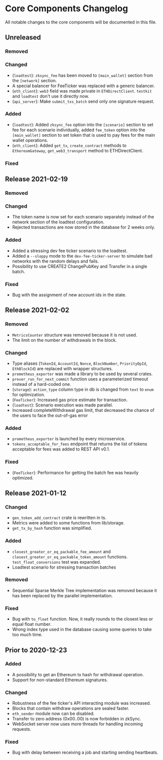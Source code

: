 # Core Components Changelog

All notable changes to the core components will be documented in this file.

## Unreleased

### Removed

### Changed

- (`loadtest`): `zksync_fee` has been moved to `[main_wallet]` section from the `[network]` section.
- A special balancer for FeeTicker was replaced with a generic balancer.
- (`eth_client`): `web3` field was made private in `ETHDirectClient`. `testkit` and `loadtest` don't use it directly
  now.
- (`api_server`): Make `submit_txs_batch` send only one signature request.

### Added

- (`loadtest`): Added `zksync_fee` option into the `[scenario]` section to set fee for each scenario individually, added
  `fee_token` option into the `[main_wallet]` section to set token that is used to pay fees for the main wallet
  operations.
- (`eth_client`): Added `get_tx`, `create_contract` methods to `EthereumGateway`, `get_web3_transport` method to
  ETHDirectClient.

### Fixed

## Release 2021-02-19

### Removed

### Changed

- The token name is now set for each scenario separately instead of the network section of the loadtest configuration.
- Rejected transactions are now stored in the database for 2 weeks only.

### Added

- Added a stressing dev fee ticker scenario to the loadtest.
- Added a `--sloppy` mode to the `dev-fee-ticker-server` to simulate bad networks with the random delays and fails.
- Possibility to use CREATE2 ChangePubKey and Transfer in a single batch.

### Fixed

- Bug with the assignment of new account ids in the state.

## Release 2021-02-02

### Removed

- `MetricsCounter` structure was removed because it is not used.
- The limit on the number of withdrawals in the block.

### Changed

- Type aliases (`TokenId`, `AccountId`, `Nonce`, `BlockNumber`, `PriorityOpId`, `EthBlockId`) are replaced with wrapper
  structures.
- `prometheus_exporter` was made a library to be used by several crates.
- `prover_run_for_next_commit` function uses a parameterized timeout instead of a hard-coded one.
- (`storage`): `action_type` column type in db is changed from `text` to `enum` for optimization.
- (`FeeTicker`): Increased gas price estimate for transaction.
- (`loadtest`): Scenario execution was made parallel.
- Increased completeWithdrawal gas limit, that decreased the chance of the users to face the out-of-gas error

### Added

- `prometheus_exporter` is launched by every microservice.
- `tokens_acceptable_for_fees` endpoint that returns the list of tokens acceptable for fees was added to REST API v0.1.

### Fixed

- (`FeeTicker`): Performance for getting the batch fee was heavily optimized.

## Release 2021-01-12

### Changed

- `gen_token_add_contract` crate is rewritten in ts.
- Metrics were added to some functions from lib/storage.
- `get_tx_by_hash` function was simplified.

### Added

- `closest_greater_or_eq_packable_fee_amount` and `closest_greater_or_eq_packable_token_amount` functions.
  `test_float_conversions` test was expanded.
- Loadtest scenario for stressing transaction batches

### Removed

- Sequential Sparse Merkle Tree implementation was removed because it has been replaced by the parallel implementation.

### Fixed

- Bug with `to_float` function. Now, it really rounds to the closest less or equal float number.
- Wrong index type used in the database causing some queries to take too much time.

## Prior to 2020-12-23

### Added

- A possibility to get an Ethereum tx hash for withdrawal operation.
- Support for non-standard Ethereum signatures.

### Changed

- Robustness of the fee ticker's API interacting module was increased.
- Blocks that contain withdraw operations are sealed faster.
- `eth_sender` module now can be disabled.
- Transfer to zero address (0x00..00) is now forbidden in zkSync.
- WebSocket server now uses more threads for handling incoming requests.

### Fixed

- Bug with delay between receiving a job and starting sending heartbeats.
